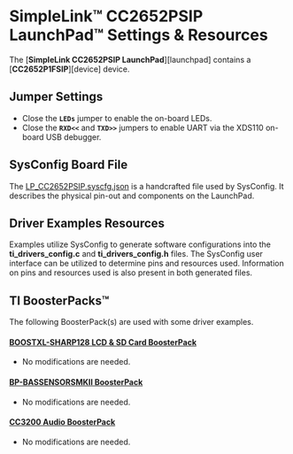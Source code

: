 # SimpleLink&trade; CC2652PSIP LaunchPad&trade; Settings & Resources

The [__SimpleLink CC2652PSIP LaunchPad__][launchpad] contains a
[__CC2652P1FSIP__][device] device.


## Jumper Settings

* Close the __`LEDs`__ jumper to enable the on-board LEDs.
* Close the __`RXD<<`__ and __`TXD>>`__ jumpers to enable UART via
the XDS110 on-board USB debugger.


## SysConfig Board File

The [LP_CC2652PSIP.syscfg.json](../.meta/LP_CC2652PSIP.syscfg.json)
is a handcrafted file used by SysConfig. It describes the physical pin-out
and components on the LaunchPad.


## Driver Examples Resources

Examples utilize SysConfig to generate software configurations into
the __ti_drivers_config.c__ and __ti_drivers_config.h__ files. The SysConfig
user interface can be utilized to determine pins and resources used.
Information on pins and resources used is also present in both generated files.


## TI BoosterPacks&trade;

The following BoosterPack(s) are used with some driver examples.

#### [__BOOSTXL-SHARP128 LCD & SD Card BoosterPack__][boostxl-sharp128]
  * No modifications are needed.

#### [__BP-BASSENSORSMKII BoosterPack__][bp-bassensorsmkii]
  * No modifications are needed.

#### [__CC3200 Audio BoosterPack__][cc3200audboost]
  * No modifications are needed.

[boostxl-sharp128]: http://www.ti.com/tool/boostxl-sharp128
[bp-bassensorsmkii]: http://www.ti.com/tool/bp-bassensorsmkii
[cc3200audboost]: http://www.ti.com/tool/CC3200AUDBOOST
